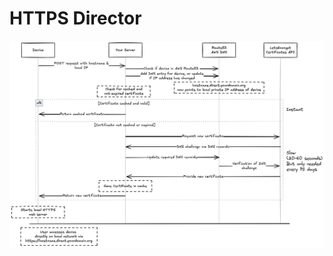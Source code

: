 # HTTPS Director

![Diagram showing how the HTTPS Director server and device client interact.](HTTPS-Director-20250520.png)
